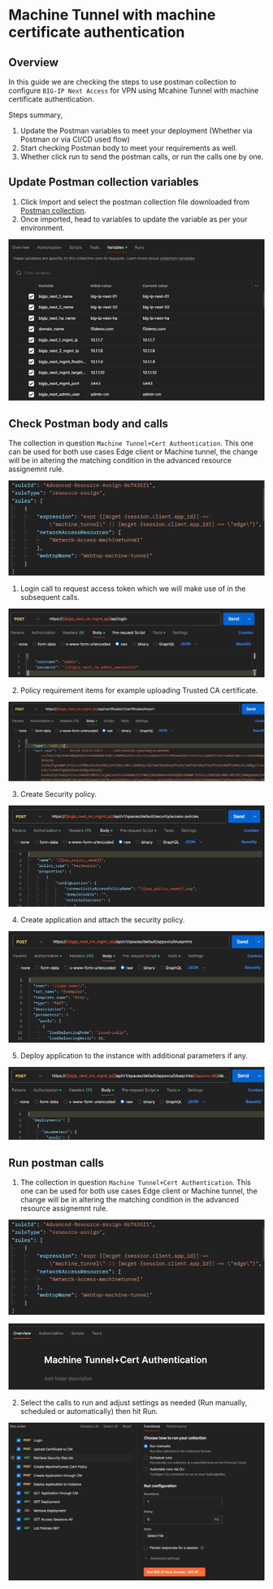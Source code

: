 # Machine Tunnel with machine certificate authentication

## Overview

In this guide we are checking the steps to use postman collection to configure `BIG-IP Next Access` for VPN using Mcahine Tunnel with machine certificate authentication.

Steps summary, 

1. Update the Postman variables to meet your deployment (Whether via Postman or via CI/CD used flow)
2. Start checking Postman body to meet your requirements as well. 
3. Whether click run to send the postman calls, or run the calls one by one. 


## Update Postman collection variables 

1. Click Import and select the postman collection file downloaded from [Postman collection](https://github.com/f5devcentral/bigip_automation_examples/tree/access-May-1/bigip/bigip_next/next_access/postman_collections). 
2. Once imported, head to variables to update the variable as per your environment. 

![figure](assets/updatevariables.JPG)


## Check Postman body and calls


The collection in question `Machine Tunnel+Cert Authentication`. This one can be used for both use cases Edge client or Machine tunnel, the change will be in altering the matching condition in the advanced resource assignemnt rule. 

![figure](assets/advanceresourcerule.JPG)

1. Login call to request access token which we will make use of in the subsequent calls. 

![figure](assets/logincall.JPG)

2. Policy requirement items for example uploading Trusted CA certificate. 

![figure](assets/uploadcacert.JPG)

3. Create Security policy. 

![figure](assets/createpolicy.JPG)

4. Create application and attach the security policy. 

![figure](assets/createapplication.JPG)

5. Deploy application to the instance with additional parameters if any. 

![figure](assets/deployapp.JPG)


## Run postman calls 


1. The collection in question `Machine Tunnel+Cert Authentication`. This one can be used for both use cases Edge client or Machine tunnel, the change will be in altering the matching condition in the advanced resource assignemnt rule. 

![figure](assets/advanceresourcerule.JPG)

![figure](assets/runcacertcol.JPG)

2. Select the calls to run and adjust settings as needed (Run manually, scheduled or automatically) then hit Run. 

![figure](assets/runcol.JPG)
